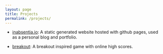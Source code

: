 ```yaml
---
layout: page
title: Projects
permalink: /projects/
---
```


- <a href="http://inabsentia.io">inabsentia.io</a>: A static generated website hosted with github pages, used as a personal blog and portfolio.

- <a href="https://github.com/inabsencia/breakout">breakout</a>: A breakout inspired game with online high scores.  
